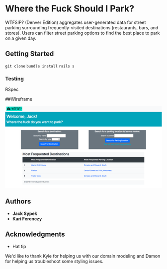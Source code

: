 # Where the Fuck Should I Park?

WTFSIP? (Denver Edition) aggregates user-generated data for street parking surrounding frequently-visited destinations (restaurants, bars, and stores).  Users can filter street parking options to find the best place to park on a given day.

## Getting Started

`git clone`
`bundle install`
`rails s`

### Testing

RSpec

##Wireframe

![screenshot](./app/assets/images/homepage.png)

## Authors

* **Jack Sypek**
* **Kari Ferenczy**


## Acknowledgments

* Hat tip

We'd like to thank Kyle for helping us with our domain modeling and Damon for helping us troubleshoot some styling issues.
